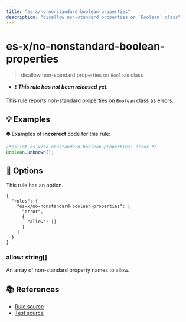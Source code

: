 ```yaml
---
title: "es-x/no-nonstandard-boolean-properties"
description: "disallow non-standard properties on `Boolean` class"
---
```


# es-x/no-nonstandard-boolean-properties
> disallow non-standard properties on `Boolean` class

- ❗ <badge text="This rule has not been released yet." vertical="middle" type="error"> ***This rule has not been released yet.*** </badge>

This rule reports non-standard properties on `Boolean` class as errors.

## 💡 Examples

⛔ Examples of **incorrect** code for this rule:

<eslint-playground type="bad">

```js
/*eslint es-x/no-nonstandard-boolean-properties: error */
Boolean.unknown();
```

</eslint-playground>

## 🔧 Options

This rule has an option.

```jsonc
{
  "rules": {
    "es-x/no-nonstandard-boolean-properties": [
      "error",
      {
        "allow": []
      }
    ]
  }
}
```

### allow: string[]

An array of non-standard property names to allow.

## 📚 References

- [Rule source](https://github.com/eslint-community/eslint-plugin-es-x/blob/master/lib/rules/no-nonstandard-boolean-properties.js)
- [Test source](https://github.com/eslint-community/eslint-plugin-es-x/blob/master/tests/lib/rules/no-nonstandard-boolean-properties.js)
